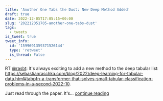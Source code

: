 ```yaml
---
title: 'Another One Tabs the Dust: New Deep Method Added'
draft: true
date: 2022-12-05T17:05:15+00:00
slug: '202212051705-another-one-tabs-dust'
tags:
  - tweets
is_tweet: true
tweet_info:
  id: '1599691359371526144'
  type: 'retweet'
  is_thread: False
---
```




RT [@rasbt](https://x.com/rasbt): It's always exciting to add a new method to the deep tabular list: <https://sebastianraschka.com/blog/2022/deep-learning-for-tabular-data.html#tabpfn-a-transformer-that-solves-small-tabular-classification-problems-in-a-second-2022-10>.  

Just read through the paper. It's… [continue reading](https://x.com/sytelus/status/1599691359371526144)
